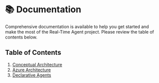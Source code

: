 # 📚 Documentation

Comprehensive documentation is available to help you get started and make the most of the Real-Time Agent project. Please review the table of contents below.

## Table of Contents

1. [Conceptual Architecture](/docs/ConceptualArchitecture.md)
2. [Azure Architecture](/docs/AzureArchitecture.md)
3. [Declarative Agents](/docs/DelarativeAgents.md)
